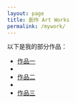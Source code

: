 ```yaml
---
layout: page
title: 創作 Art Works
permalink: /mywork/
---
```


以下是我的部分作品：

- [作品一](works.md/Thesedimentary.html)
- 
- [作品二](works/work2.html)
- 
- [作品三](works/work3.html)


